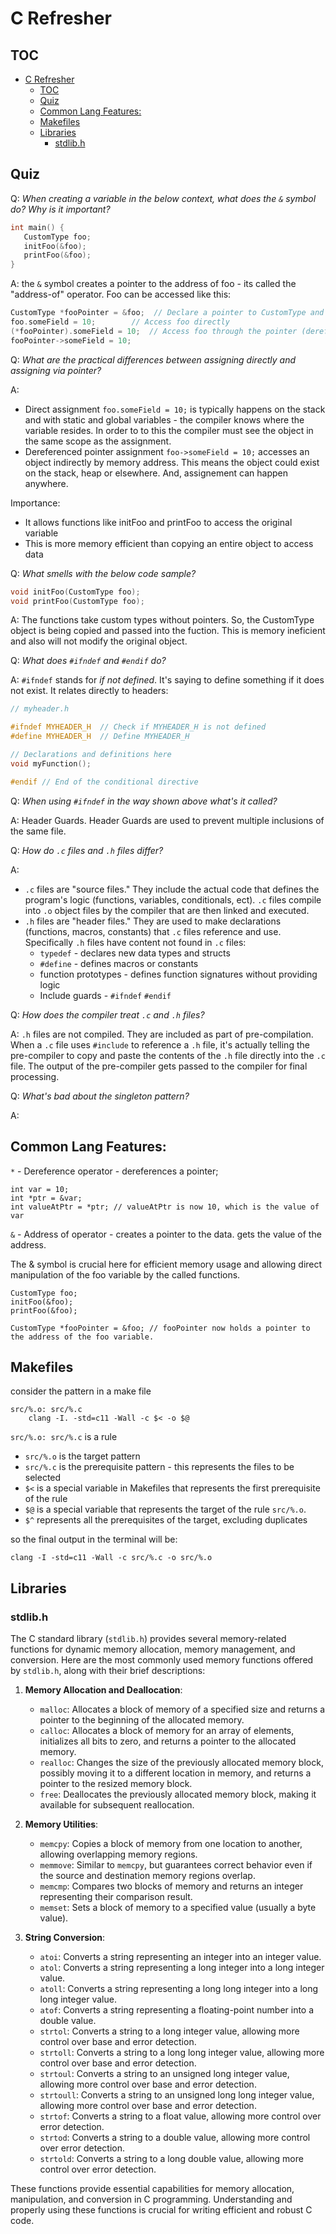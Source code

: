 # C Refresher

## TOC

- [C Refresher](#c-refresher)
  - [TOC](#toc)
  - [Quiz](#quiz)
  - [Common Lang Features:](#common-lang-features)
  - [Makefiles](#makefiles)
  - [Libraries](#libraries)
    - [stdlib.h](#stdlibh)

## Quiz

Q: _When creating a variable in the below context, what does the `&` symbol do? Why is it important?_

```c
int main() {
   CustomType foo;
   initFoo(&foo);
   printFoo(&foo);
}
```

A: the `&` symbol creates a pointer to the address of foo - its called the "address-of" operator. Foo can be accessed like this:

```c
CustomType *fooPointer = &foo;  // Declare a pointer to CustomType and initialize it with the address of foo
foo.someField = 10;        // Access foo directly
(*fooPointer).someField = 10;  // Access foo through the pointer (dereferencing)
fooPointer->someField = 10;
```

Q: _What are the practical differences between assigning directly and assigning via pointer?_

A:

- Direct assignment `foo.someField = 10;` is typically happens on the stack and with static and global variables - the compiler knows where the variable resides. In order to to this the compiler must see the object in the same scope as the assignment.
- Dereferenced pointer assignment `foo->someField = 10;` accesses an object indirectly by memory address. This means the object could exist on the stack, heap or elsewhere. And, assignement can happen anywhere.

Importance:

- It allows functions like initFoo and printFoo to access the original variable
- This is more memory efficient than copying an entire object to access data

Q: _What smells with the below code sample?_

```c
void initFoo(CustomType foo);
void printFoo(CustomType foo);
```

A: The functions take custom types without pointers. So, the CustomType object is being copied and passed into the fuction. This is memory ineficient and also will not modify the original object.

Q: _What does `#ifndef` and `#endif` do?_

A: `#ifndef` stands for _if not defined_. It's saying to define something if it does not exist. It relates directly to headers:

```c
// myheader.h

#ifndef MYHEADER_H  // Check if MYHEADER_H is not defined
#define MYHEADER_H  // Define MYHEADER_H

// Declarations and definitions here
void myFunction();

#endif // End of the conditional directive

```

Q: _When using `#ifndef` in the way shown above what's it called?_

A: Header Guards. Header Guards are used to prevent multiple inclusions of the same file.

Q: _How do `.c` files and `.h` files differ?_

A:

- `.c` files are "source files." They include the actual code that defines the program's logic (functions, variables, conditionals, ect). `.c` files compile into `.o` object files by the compiler that are then linked and executed.
- `.h` files are "header files." They are used to make declarations (functions, macros, constants) that `.c` files reference and use. Specifically `.h` files have content not found in `.c` files:
  - `typedef` - declares new data types and structs
  - `#define` - defines macros or constants
  - function prototypes - defines function signatures without providing logic
  - Include guards - `#ifndef` `#endif`

Q: _How does the compiler treat `.c` and `.h` files?_

A: `.h` files are not compiled. They are included as part of pre-compilation. When a `.c` file uses `#include` to reference a `.h` file, it's actually telling the pre-compiler to copy and paste the contents of the `.h` file directly into the `.c` file. The output of the pre-compiler gets passed to the compiler for final processing.

Q: _What's bad about the singleton pattern?_

A:

## Common Lang Features:

`*` - Dereference operator - dereferences a pointer;

```
int var = 10;
int *ptr = &var;
int valueAtPtr = *ptr; // valueAtPtr is now 10, which is the value of var
```

`&` - Address of operator - creates a pointer to the data. gets the value of the address.

The & symbol is crucial here for efficient memory usage and allowing direct manipulation of the foo variable by the called functions.

```
CustomType foo;
initFoo(&foo);
printFoo(&foo);

CustomType *fooPointer = &foo; // fooPointer now holds a pointer to the address of the foo variable.
```

## Makefiles

consider the pattern in a make file

```
src/%.o: src/%.c
	clang -I. -std=c11 -Wall -c $< -o $@
```

`src/%.o: src/%.c` is a rule

- `src/%.o` is the target pattern
- `src/%.c` is the prerequisite pattern - this represents the files to be selected
- `$<` is a special variable in Makefiles that represents the first prerequisite of the rule
- `$@` is a special variable that represents the target of the rule `src/%.o`.
- `$^` represents all the prerequisites of the target, excluding duplicates

so the final output in the terminal will be:

`clang -I -std=c11 -Wall -c src/%.c -o src/%.o`

## Libraries

### stdlib.h

The C standard library (`stdlib.h`) provides several memory-related functions for dynamic memory allocation, memory management, and conversion. Here are the most commonly used memory functions offered by `stdlib.h`, along with their brief descriptions:

1. **Memory Allocation and Deallocation**:

   - `malloc`: Allocates a block of memory of a specified size and returns a pointer to the beginning of the allocated memory.
   - `calloc`: Allocates a block of memory for an array of elements, initializes all bits to zero, and returns a pointer to the allocated memory.
   - `realloc`: Changes the size of the previously allocated memory block, possibly moving it to a different location in memory, and returns a pointer to the resized memory block.
   - `free`: Deallocates the previously allocated memory block, making it available for subsequent reallocation.

2. **Memory Utilities**:

   - `memcpy`: Copies a block of memory from one location to another, allowing overlapping memory regions.
   - `memmove`: Similar to `memcpy`, but guarantees correct behavior even if the source and destination memory regions overlap.
   - `memcmp`: Compares two blocks of memory and returns an integer representing their comparison result.
   - `memset`: Sets a block of memory to a specified value (usually a byte value).

3. **String Conversion**:
   - `atoi`: Converts a string representing an integer into an integer value.
   - `atol`: Converts a string representing a long integer into a long integer value.
   - `atoll`: Converts a string representing a long long integer into a long long integer value.
   - `atof`: Converts a string representing a floating-point number into a double value.
   - `strtol`: Converts a string to a long integer value, allowing more control over base and error detection.
   - `strtoll`: Converts a string to a long long integer value, allowing more control over base and error detection.
   - `strtoul`: Converts a string to an unsigned long integer value, allowing more control over base and error detection.
   - `strtoull`: Converts a string to an unsigned long long integer value, allowing more control over base and error detection.
   - `strtof`: Converts a string to a float value, allowing more control over error detection.
   - `strtod`: Converts a string to a double value, allowing more control over error detection.
   - `strtold`: Converts a string to a long double value, allowing more control over error detection.

These functions provide essential capabilities for memory allocation, manipulation, and conversion in C programming. Understanding and properly using these functions is crucial for writing efficient and robust C code.
